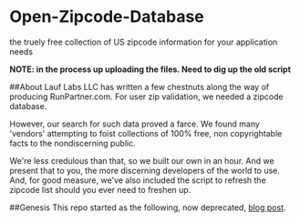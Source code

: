 Open-Zipcode-Database
=====================

the truely free collection of US zipcode information for your application needs

**NOTE: in the process up uploading the files. Need to dig up the old script**


##About
Lauf Labs LLC has written a few chestnuts along the way of producing RunPartner.com. For user zip validation, we needed a zipcode database.

However, our search for such data proved a farce. We found many 'vendors' attempting to foist collections of 100% free, non copyrightable facts to the nondiscerning public.

We're less credulous than that, so we built our own in an hour. And we present that to you, the more discerning developers of the world to use. And, for good measure, we've also included the script to refresh the zipcode list should you ever need to freshen up.

##Genesis
This repo started as the following, now deprecated, [blog post](http://www.lustforge.com/category/geolocation/).
